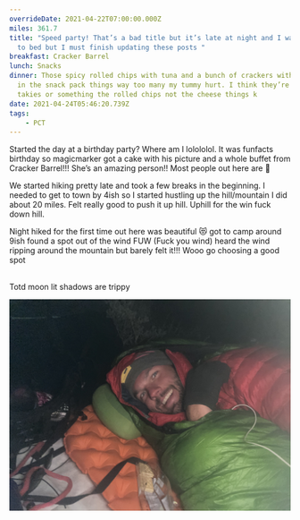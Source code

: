 ```yaml
---
overrideDate: 2021-04-22T07:00:00.000Z
miles: 361.7
title: "Speed party! That’s a bad title but it’s late at night and I want to got
  to bed but I must finish updating these posts "
breakfast: Cracker Barrel
lunch: Snacks
dinner: Those spicy rolled chips with tuna and a bunch of crackers with cheese
  in the snack pack things way too many my tummy hurt. I think they’re called
  takies or something the rolled chips not the cheese things k
date: 2021-04-24T05:46:20.739Z
tags: 
    - PCT
---
```

Started the day at a birthday party? Where am I lolololol. It was funfacts birthday so magicmarker got a cake with his picture and a whole buffet from Cracker Barrel!!! She’s an amazing person!! Most people out here are 👻

We started hiking pretty late and took a few breaks in the beginning. I needed to get to town by 4ish so I started hustling up the hill/mountain I did about 20 miles. Felt really good to push it up hill. Uphill for the win fuck down hill.

Night hiked for the first time out here was beautiful 😻 got to camp around 9ish found a spot out of the wind FUW (Fuck you wind) heard the wind ripping around the mountain but barely felt it!!! Wooo go choosing a good spot

\
Totd moon lit shadows are trippy 



![Cmapsite](d203aa2e-71ba-4a36-ac9e-7252a2593c2f.jpeg "Campsite ")